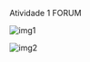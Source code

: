 Atividade 1 FORUM



![img1](https://user-images.githubusercontent.com/5487949/195999679-307d6e74-93a7-467c-8bbc-dac2d4c51cae.png)


![img2](https://user-images.githubusercontent.com/5487949/195999647-1b2e10ca-1baa-4cf0-9b38-9a44eaf597be.png)
